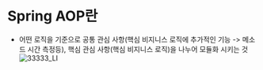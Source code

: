 __Spring AOP란__
===================
- 어떤 로직을 기준으로 공통 관심 사항(핵심 비지니스 로직에 추가적인 기능 -> 메소드 시간 측정등), 핵심 관심 사항(핵심 비지니스 로직)을 나누어 모듈화 시키는 것
![33333_LI](https://user-images.githubusercontent.com/96917871/152482171-43ff9207-8d81-4133-a776-64b16b0a474f.jpg)

